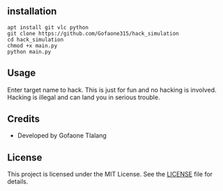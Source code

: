 ## installation 
``` apt upgrade && apt update
apt install git vlc python
git clone https://github.com/Gofaone315/hack_simulation
cd hack_simulation
chmod +x main.py
python main.py
```

## Usage


Enter target name to hack.
This is just for fun and no hacking is involved.
Hacking is illegal and can land you in serious trouble.

## Credits

- Developed by Gofaone Tlalang

## License

This project is licensed under the MIT License. See the [LICENSE](LICENSE) file for details.

